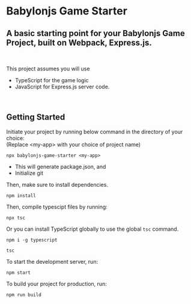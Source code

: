 # Babylonjs Game Starter

## A basic starting point for your Babylonjs Game Project, built on Webpack, Express.js.

<br/>

This project assumes you will use

- TypeScript for the game logic
- JavaScript for Express.js server code.

<br/>

## Getting Started

Initiate your project by running below command in the directory of your choice:
<br/>
(Replace \<my-app\> with your choice of project name)

```
npx babylonjs-game-starter <my-app>
```

- This will generate package.json, and
- Initialize git

Then, make sure to install dependencies.

```
npm install
```

Then, compile typescipt files by running:

```
npx tsc
```

Or you can install TypeScript globally to use the global `tsc` command.

```
npm i -g typescript
```

```
tsc
```

To start the development server, run:

```
npm start
```

To build your project for production, run:

```
npm run build
```

